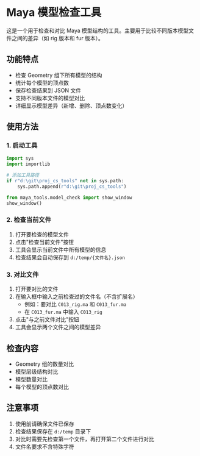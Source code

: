 # Maya 模型检查工具

这是一个用于检查和对比 Maya 模型结构的工具。主要用于比较不同版本模型文件之间的差异（如 rig 版本和 fur 版本）。

## 功能特点

- 检查 Geometry 组下所有模型的结构
- 统计每个模型的顶点数
- 保存检查结果到 JSON 文件
- 支持不同版本文件的模型对比
- 详细显示模型差异（新增、删除、顶点数变化）

## 使用方法

### 1. 启动工具
```python
import sys
import importlib

# 添加工具路径
if r"d:\git\proj_cs_tools" not in sys.path:
    sys.path.append(r"d:\git\proj_cs_tools")

from maya_tools.model_check import show_window
show_window()
```

### 2. 检查当前文件
1. 打开要检查的模型文件
2. 点击"检查当前文件"按钮
3. 工具会显示当前文件中所有模型的信息
4. 检查结果会自动保存到 `d:/temp/{文件名}.json`

### 3. 对比文件
1. 打开要对比的文件
2. 在输入框中输入之前检查过的文件名（不含扩展名）
   - 例如：要对比 `C013_rig.ma` 和 `C013_fur.ma`
   - 在 `C013_fur.ma` 中输入 `C013_rig`
3. 点击"与之前文件对比"按钮
4. 工具会显示两个文件之间的模型差异

## 检查内容

- Geometry 组的数量对比
- 模型层级结构对比
- 模型数量对比
- 每个模型的顶点数对比

## 注意事项

1. 使用前请确保文件已保存
2. 检查结果保存在 `d:/temp` 目录下
3. 对比时需要先检查第一个文件，再打开第二个文件进行对比
4. 文件名要求不含特殊字符
```
